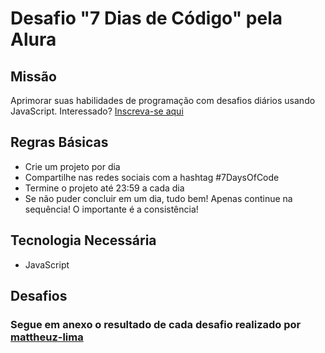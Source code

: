 # Desafio "7 Dias de Código" pela Alura

## Missão

Aprimorar suas habilidades de programação com desafios diários usando JavaScript. Interessado? [Inscreva-se aqui](https://7daysofcode.io/)

## Regras Básicas

- Crie um projeto por dia
- Compartilhe nas redes sociais com a hashtag #7DaysOfCode
- Termine o projeto até 23:59 a cada dia
- Se não puder concluir em um dia, tudo bem! Apenas continue na sequência! O importante é a consistência!

## Tecnologia Necessária

- JavaScript

## Desafios

### Segue em anexo o resultado de cada desafio realizado por [mattheuz-lima](https://www.linkedin.com/in/mattheuz-lima/)
